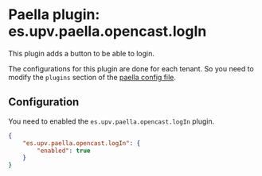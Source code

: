 Paella plugin: es.upv.paella.opencast.logIn
===========================================

This plugin adds a button to be able to login.

The configurations for this plugin are done for each tenant. So you need to modify the `plugins`
section of the [paella config file](../configuration.md).


Configuration
-------------

You need to enabled the `es.upv.paella.opencast.logIn` plugin.

```json
{
    "es.upv.paella.opencast.logIn": {
        "enabled": true
    }    
}
```
